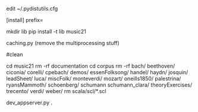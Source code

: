 
edit ~/.pydistutils.cfg

[install]
prefix=

mkdir lib
pip install -t lib music21

caching.py (remove the multiprocessing stuff)

#clean

cd music21
rm -rf documentation
cd corpus
rm -rf bach/ beethoven/ ciconia/ corelli/ cpebach/ demos/ essenFolksong/ handel/ haydn/ josquin/ leadSheet/ luca/ miscFolk/ monteverdi/ mozart/ oneills1850/ palestrina/ ryansMammoth/ schoenberg/ schumann schumann_clara/ theoryExercises/ trecento/ verdi/ weber/
rm scala/scl/*.scl


dev_appserver.py .
